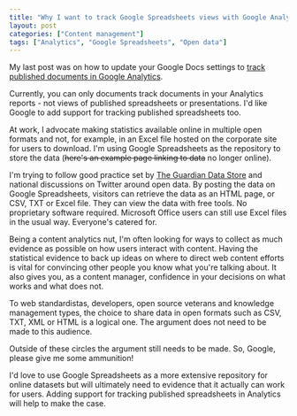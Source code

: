 ```yaml
---
title: "Why I want to track Google Spreadsheets views with Google Analytics"
layout: post
categories: ["Content management"]
tags: ["Analytics", "Google Spreadsheets", "Open data"]
---
```


My last post was on how to update your Google Docs settings to [track published documents in Google Analytics](/2010/01/monitoring-views-of-published-google-documents-with-google-analytics/).

Currently, you can only documents track documents in your Analytics reports - not views of published spreadsheets or presentations. I'd like Google to add support for tracking published spreadsheets too.

At work, I advocate making statistics available online in multiple open formats and not, for example, in an Excel file hosted on the corporate site for users to download. I'm using Google Spreadsheets as the repository to store the data (~~here's an example page linking to data~~ no longer online).

I'm trying to follow good practice set by [The Guardian Data Store](http://www.guardian.co.uk/news/datablog/2009/mar/10/how-to-export-data) and national discussions on Twitter around open data. By posting the data on Google Spreadsheets, visitors can retrieve the data as an HTML page, or CSV, TXT or Excel file. They can view the data with free tools. No proprietary software required. Microsoft Office users can still use Excel files in the usual way. Everyone's catered for.

Being a content analytics nut, I'm often looking for ways to collect as much evidence as possible on how users interact with content. Having the statistical evidence to back up ideas on where to direct web content efforts is vital for convincing other people you know what you're talking about. It also gives you, as a content manager, confidence in your decisions on what works and what does not.

To web standardistas, developers, open source veterans and knowledge management types, the choice to share data in open formats such as CSV, TXT, XML or HTML is a logical one. The argument does not need to be made to this audience.

Outside of these circles the argument still needs to be made. So, Google, please give me some ammunition!

I'd love to use Google Spreadsheets as a more extensive repository for online datasets but will ultimately need to evidence that it actually can work for users. Adding support for tracking published spreadsheets in Analytics will help to make the case.
